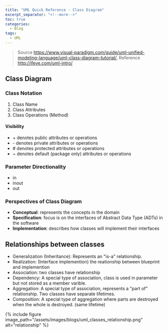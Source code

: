 ```yaml
---
title: "UML Quick Reference - Class Diagram"
excerpt_separator: "<!--more-->"
toc: true
categories:
  - Blog
tags:
  - UML
---
```


> Source https://www.visual-paradigm.com/guide/uml-unified-modeling-language/uml-class-diagram-tutorial/, Reference http://ifeve.com/uml-intro/

## Class Diagram

### Class Notation

1. Class Name
2. Class Attributes
3. Class Operations (Method)

#### Visibility

- \+ denotes public attributes or operations
- \- denotes private attributes or operations
- \# denotes protected attributes or operations
- ~ denotes default (package only) attributes or operations

### Parameter Directionality

- in
- inout
- out

### Perspectives of Class Diagram

- **Conceptual**: represents the concepts in the domain
- **Specification**: focus is on the interfaces of Abstract Data Type (ADTs) in the software
- **Implementation**: describes how classes will implement their interfaces

## Relationships between classes

- Generalization (Inheritance): Represents an "is-a" relationship.
- Realization: (Interface implemention) the reationship between blueprint and implemention
- Association: two classes have relationship
- Dependency: A special type of association, class is used in parameter but not stored as a member varible.
- Aggregation: A special type of association, represents a "part of" relationship. Two classes have separate lifetimes.
- Composition: A special type of aggregation where parts are destroyed when the whole is destroyed. (same lifetime)

{% include figure image_path="/assets/images/blogs/uml_classes_relationship.png" alt="relationship" %}
